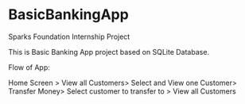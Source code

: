 # BasicBankingApp
Sparks Foundation Internship Project

This is Basic Banking App project based on SQLite Database.


Flow of App:

Home Screen > View all Customers> Select and View one Customer> Transfer Money> Select customer to transfer to > View all Customers
